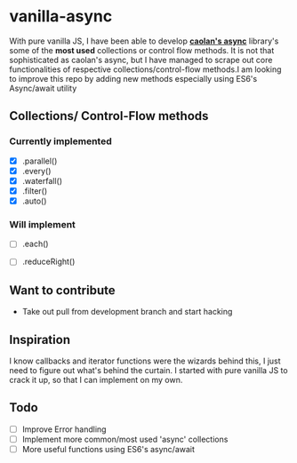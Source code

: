 # vanilla-async
With pure vanilla JS, I have been able to develop **[caolan's async](https://github.com/caolan/async)** library's some of the **most used** collections or control flow methods. It is not that sophisticated as caolan's async, but I have managed to scrape out core functionalities of respective collections/control-flow methods.I am looking to improve this repo by adding new methods especially using ES6's Async/await utility

## Collections/ Control-Flow methods 
### Currently implemented
- [X] .parallel()
- [X] .every()
- [X] .waterfall()
- [X] .filter()
- [X] .auto()

### Will implement
- [ ] .each()
- [ ] .reduceRight()


## Want to contribute
- Take out pull from development branch and start hacking

## Inspiration
I know callbacks and iterator functions were the wizards behind this, I just need to figure out what's behind the curtain. I started with pure vanilla JS to crack it up, so that I can implement on my own.

## Todo
- [ ] Improve Error handling
- [ ] Implement more common/most used 'async' collections
- [ ] More useful functions using ES6's async/await

